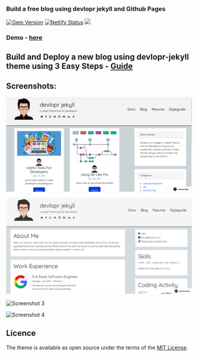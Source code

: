 

### Build a free blog using devlopr jekyll and Github Pages

[![Gem Version](https://badge.fury.io/rb/devlopr.svg)](https://badge.fury.io/rb/devlopr)
[![Netlify Status](https://api.netlify.com/api/v1/badges/4232ac2b-63e0-4c78-92e0-e95aad5ab8c3/deploy-status)](https://app.netlify.com/sites/devlopr/deploys)
![](https://ruby-gem-downloads-badge.herokuapp.com/devlopr?type=total&color=brightgreen&style=plastic)

### Demo - [here](https://devlopr.netlify.com)

## Build and Deploy a new blog using devlopr-jekyll theme using 3 Easy Steps - [Guide](https://devlopr.netlify.com/guides/2019/05/20/build-a-blog-using-devlopr-jekyll/)

## Screenshots:

![Screenshot 1](screenshot.png)

![Screenshot 2](screenshot2.png)

![Screenshot 3](screenshot3.png)

![Screenshot 4](screenshot4.png)


## Licence

The theme is available as open source under the terms of the [MIT License](https://opensource.org/licenses/MIT).
